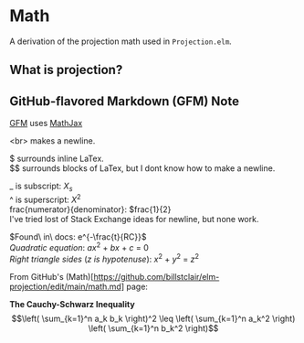 # Math

A derivation of the projection math used in `Projection.elm`.

## What is projection?

## GitHub-flavored Markdown (GFM) Note

[GFM](https://docs.github.com/en/get-started/writing-on-github/getting-started-with-writing-and-formatting-on-github/basic-writing-and-formatting-syntax) uses [MathJax](https://docs.mathjax.org/en/latest/)

\<br> makes a newline.

$ surrounds inline LaTex.<br>
$$ surrounds blocks of LaTex, but I dont know how to make a newline.<br>

_ is subscript: $X_s$<br>
^ is superscript: $X^2$<br>
frac{numerator}{denominator}: $frac{1}{2}<br>
I've tried lost of Stack Exchange ideas for newline, but none work.

$Found\ in\ docs: e^{-\frac{t}{RC}}$<br>
$Quadratic\ equation:\ ax^2\ +\ bx\ +\ c\ =\ 0$<br>
$Right\ triangle\ sides\ (z\ is\ hypotenuse):\ x^2\ +\ y^2\ =\ z^2$

From GitHub's (Math)[https://github.com/billstclair/elm-projection/edit/main/math.md] page:

**The Cauchy-Schwarz Inequality**\
$$\left( \sum_{k=1}^n a_k b_k \right)^2 \leq \left( \sum_{k=1}^n a_k^2 \right) \left( \sum_{k=1}^n b_k^2 \right)$$
